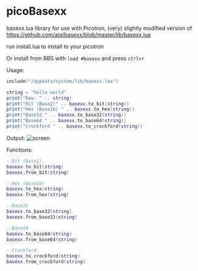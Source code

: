 picoBasexx
==========================

basexx.lua library for use with Picotron, (very) slightly modified version of https://github.com/aiq/basexx/blob/master/lib/basexx.lua

run install.lua to install to your picotron

Or install from BBS with `load #basexx` and press `ctrl+r`

Usage:
```lua
include("/appdata/system/lib/basexx.lua")

string = "hello world"
print("Raw: " .. string)
print("Bit (Base2)" .. basexx.to_bit(string))
print("Hex (Base16) " .. basexx.to_hex(string))
print("Base32 " .. basexx.to_base32(string))
print("Base64 " .. basexx.to_base64(string))
print("Crockford " .. basexx.to_crockford(string))
```

Output:
![screen](https://github.com/PyroChiliarch/picoBasexx/assets/11240849/55113e93-bc4c-4c3c-8b2c-86fddb4a31d0)



Functions:
```lua
--Bit (Base2)
basexx.to_bit(string)
basexx.from_bit(string)

--Hex (Base16)
basexx.to_hex(string)
basexx.from_hex(string)

--Base32
basexx.to_base32(string)
basexx.from_base32(string)

--Base64
basexx.to_base64(string)
basexx.from_base64(string)

--Crockford
basexx.to_crockford(string)
basexx.from_crockford(string)
```
